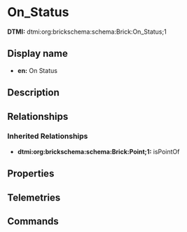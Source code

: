 # On_Status
**DTMI:** dtmi:org:brickschema:schema:Brick:On_Status;1
## Display name
- **en:** On Status
## Description
## Relationships
### Inherited Relationships
* **dtmi:org:brickschema:schema:Brick:Point;1:** isPointOf
## Properties
## Telemetries
## Commands
